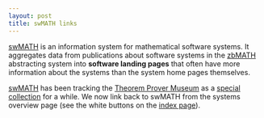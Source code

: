 ```yaml
---
layout: post
title: swMATH links 
---
```

[swMATH](http://swmath.org) is an information system for mathematical software systems. It aggregates data from publications about software systems in the [zbMATH](htp:zbmath.org) abstracting system into **software landing pages** that often have more information about the systems than the system home pages themselves.

[swMATH](http://swmath.org) has been tracking the [Theorem Prover Museum](http://theoremprovermuseum.github.io) as a [special collection](http://www.swmath.org/?c4f=museum&which_search=advanced&sortby=name) for a while. We now link back to swMATH from the systems overview page (see the white buttons on the [index page](http://theoremprovermuseum.github.io)). 










